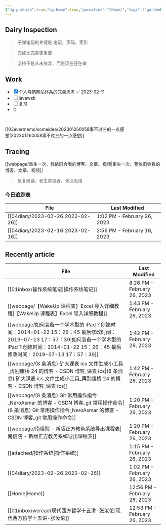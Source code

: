 ```yaml
---
{"dg-publish":true,"dg-home":true,"permalink":"/Home/","tags":["gardenEntry"],"dgPassFrontmatter":true}
---
```



## Dairy Inspection

> 子弹笔记的关键是 笔记，页码，索引

> 完成比完美更重要

> 坚持不是从未放弃，而是现在还在做

## Work

- [x] 个人导航网站体系的完善思考 ✅ 2023-02-11
- [ ] javaweb
- [ ] 复习
- [ ] 
​

[[03evermemo/someidea/202301260058事不过三的一点感想\|202301260058事不过三的一点感想]]

## Tracing

[[webpage/重生一次，我依旧会看的博客、文章、视频\|重生一次，我依旧会看的博客、文章、视频]]

> 反复研读，老生常谈者，未必无用

### 今日追踪表

| File                                  | Last Modified               |
| ------------------------------------- | --------------------------- |
| [[04diary/2023-02-26\|2023-02-26]] | 1:02 PM - February 26, 2023 |
| [[04diary/2023-02-16\|2023-02-16]] | 2:56 PM - February 16, 2023 |



## Recently article

| File                                                                                                                                                    | Last Modified                |
| ------------------------------------------------------------------------------------------------------------------------------------------------------- | ---------------------------- |
| [[01inbox/操作系统笔记\|操作系统笔记]]                                                                                                                           | 8:26 PM - February 26, 2023  |
| [[webpage/【WakeUp 课程表】Excel 导入详细教程\|【WakeUp 课程表】Excel 导入详细教程]]                                                                                       | 1:43 PM - February 26, 2023  |
| [[webpage/如何装备一个学术型的 iPad？创建时间：2014-01-22 15：26：45 最后修改时间：2019-07-13 17：57：39\|如何装备一个学术型的 iPad？创建时间：2014-01-22 15：26：45 最后修改时间：2019-07-13 17：57：39]] | 1:42 PM - February 26, 2023  |
| [[webpage/(8 条消息) 矿大课表 ics 文件生成小工具_再别康桥 24 的博客 - CSDN 博客_课表 ics\|(8 条消息) 矿大课表 ics 文件生成小工具_再别康桥 24 的博客 - CSDN 博客_课表 ics]]                             | 1:42 PM - February 26, 2023  |
| [[webpage/(8 条消息) Git 常用操作指令_NeroAsmar 的博客 - CSDN 博客_git 常用操作命令\|(8 条消息) Git 常用操作指令_NeroAsmar 的博客 - CSDN 博客_git 常用操作命令]]                             | 1:20 PM - February 26, 2023  |
| [[webpage/南信院 - 新版正方教务系统导出课程表\|南信院 - 新版正方教务系统导出课程表]]                                                                                                 | 1:20 PM - February 26, 2023  |
| [[attached/操作系统\|操作系统]]                                                                                                                              | 1:15 PM - February 26, 2023  |
| [[04diary/2023-02-26\|2023-02-26]]                                                                                                                   | 1:02 PM - February 26, 2023  |
| [[Home\|Home]]                                                                                                                                       | 12:56 PM - February 26, 2023 |
| [[01inbox/weread/现代西方哲学十五讲-张汝伦\|现代西方哲学十五讲-张汝伦]]                                                                                                      | 12:53 PM - February 26, 2023 |




